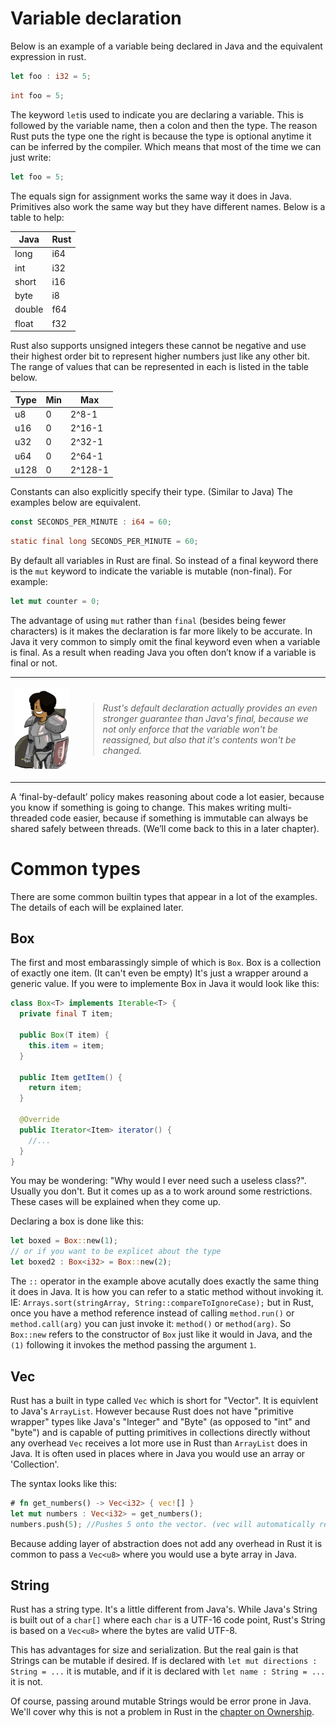 # Variable declaration
Below is an example of a variable being declared in Java and the equivalent expression in rust.
```rust ,skt-main
let foo : i32 = 5;
```
```java
int foo = 5;
```
The keyword `let`is used to indicate you are declaring a variable. This is followed by the variable name, then a colon and then the type. 
The reason Rust puts the type one the right is because the type is optional anytime it can be inferred by the compiler. Which means that most of the time we can just write:
```rust ,skt-main
let foo = 5;
```
The equals sign for assignment works the same way it does in Java. Primitives also work the same way but they have different names. Below is a table to help:

| Java  | Rust  |
|-------|-------|
| long  | i64   |
| int   | i32   |
| short | i16   |
| byte  | i8    |
| double| f64   |
| float | f32   |

Rust also supports unsigned integers these cannot be negative and use their highest order bit to represent higher numbers just like any other bit. The range of values that can be represented in each is listed in the table below. 

| Type | Min | Max   |
|------|-----|-------|
| u8   | 0   |2^8-1  |
| u16  | 0   |2^16-1 |
| u32  | 0   |2^32-1 |
| u64  | 0   |2^64-1 |
| u128 | 0   |2^128-1|

Constants can also explicitly specify their type. (Similar to Java) The examples below are equivalent.
```rust ,skt-main
const SECONDS_PER_MINUTE : i64 = 60;
```
```java
static final long SECONDS_PER_MINUTE = 60;
```

By default all variables in Rust are final. So instead of a final keyword there is the `mut` keyword to indicate the variable is mutable (non-final). For example:
```rust ,skt-main
let mut counter = 0;
``` 
The advantage of using `mut` rather than `final` (besides being fewer characters) is it makes the declaration is far more likely to be accurate. In Java it very common to simply omit the final keyword even when a variable is final. As a result when reading Java you often don’t know if a variable is final or not. 


<table width="100%">
<tr>
<td> 

![Safety monitor](images/borrow.png)
</td>
<td width="80%">

> *Rust's default declaration actually provides an even stronger guarantee than Java's final, because we not only enforce that the variable won't be reassigned, but also that it's contents won't be changed.*
</td>
</tr>
</table>

A ‘final-by-default’ policy makes reasoning about code a lot easier, because you know if something is going to change. This makes writing multi-threaded code easier, because if something is immutable can always be shared safely between threads. (We’ll come back to this in a later chapter).

# Common types

There are some common builtin types that appear in a lot of the examples. The details of each will be explained later.

## Box
The first and most embarassingly simple of which is `Box`. Box is a collection of exactly one item. (It can't even be empty) It's just a wrapper around a generic value. If you were to implemente Box in Java it would look like this:
```Java
class Box<T> implements Iterable<T> {
  private final T item;

  public Box(T item) {
    this.item = item;
  }

  public Item getItem() {
    return item;
  }

  @Override
  public Iterator<Item> iterator() {
    //...
  }
}
```
You may be wondering: "Why would I ever need such a useless class?". Usually you don't. But it comes up as a to work around some restrictions. 
These cases will be explained when they come up.

Declaring a box is done like this:
```rust ,skt-main
let boxed = Box::new(1);
// or if you want to be explicet about the type
let boxed2 : Box<i32> = Box::new(2);
```
The `::` operator in the example above acutally does exactly the same thing it does in Java. It is how you can refer to a static method without invoking it. IE: `Arrays.sort(stringArray, String::compareToIgnoreCase);` but in Rust, once you have a method reference instead of calling `method.run()` or `method.call(arg)` you can just invoke it: `method()` or `method(arg)`. So `Box::new` refers to the constructor of `Box` just like it would in Java, and the `(1)` following it invokes the method passing the argument `1`.

## Vec
Rust has a built in type called `Vec` which is short for "Vector". It is equivlent to Java's `ArrayList`. However because Rust does not have "primitive wrapper" types like Java's "Integer" and "Byte" (as opposed to "int" and "byte") and is capable of putting primitives in collections directly without any overhead `Vec` receives a lot more use in Rust than `ArrayList` does in Java. It is often used in places where in Java you would use an array or 'Collection'.

The syntax looks like this:
```rust ,skt-main
# fn get_numbers() -> Vec<i32> { vec![] }
let mut numbers : Vec<i32> = get_numbers();
numbers.push(5); //Pushes 5 onto the vector. (vec will automatically resize if needed)
```
Because adding layer of abstraction does not add any overhead in Rust it is common to pass a `Vec<u8>` where you would use a byte array in Java.

## String
Rust has a string type. It's a little different from Java's. While Java's String is built out of a `char[]` where each `char` is a UTF-16 code point, Rust's String is based on a `Vec<u8>` where the bytes are valid UTF-8.

This has advantages for size and serialization. But the real gain is that Strings can be mutable if desired. If is declared with `let mut directions : String = ...` it is mutable, and if it is declared with `let name : String = ...` it is not. 

Of course, passing around mutable Strings would be error prone in Java. We'll cover why this is not a problem in Rust in the [chapter on Ownership](./ownership.html).